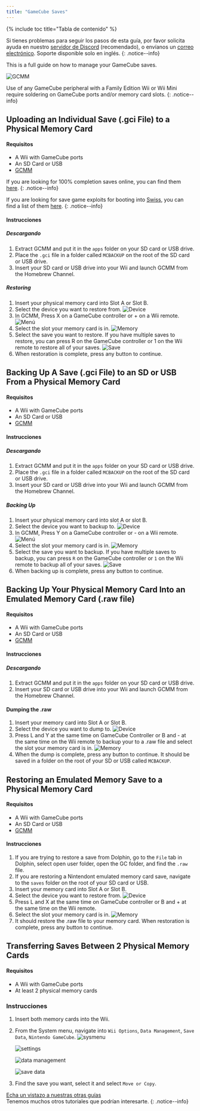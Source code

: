 ```yaml
---
title: "GameCube Saves"
---
```


{% include toc title="Tabla de contenido" %}

Si tienes problemas para seguir los pasos de esta guía, por favor solicita ayuda en nuestro [servidor de Discord](https://discord.gg/rc24) (recomendado), o envíanos un [correo electrónico](mailto:support@riiconnect24.net). Soporte disponible solo en inglés.
{: .notice--info}

This is a full guide on how to manage your GameCube saves.

![GCMM](/images/gcsaves/gcmm.png)

Use of any GameCube peripheral with a Family Edition Wii or Wii Mini require soldering on GameCube ports and/or memory card slots.
{: .notice--info}

## Uploading an Individual Save (.gci File) to a Physical Memory Card

#### Requisitos

- A Wii with GameCube ports
- An SD Card or USB
- [GCMM](https://hbb1.oscwii.org/hbb/gcmm/gcmm.zip)

If you are looking for 100% completion saves online, you can find them [here](https://gamefaqs.gamespot.com/).
{: .notice--info}

If you are looking for save game exploits for booting into [Swiss](https://github.com/emukidid/swiss-gc/releases), you can find a list of them [here](https://www.gc-forever.com/wiki/index.php?title=Booting_homebrew#Game_Save_Exploits).
{: .notice--info}

#### Instrucciones

##### Descargando

1. Extract GCMM and put it in the `apps` folder on your SD card or USB drive.
2. Place the `.gci` file in a folder called `MCBACKUP` on the root of the SD card or USB drive.
3. Insert your SD card or USB drive into your Wii and launch GCMM from the Homebrew Channel.

##### Restoring

1. Insert your physical memory card into Slot A or Slot B.
2. Select the device you want to restore from. ![Device](/images/gcsaves/gcmm-select-device.jpg)
3. In GCMM, Press X on a GameCube controller or + on a Wii remote. ![Menú](/images/gcsaves/gcmm-menu.jpg)
4. Select the slot your memory card is in. ![Memory](/images/gcsaves/gcmm-mem-select.jpg)
5. Select the save you want to restore. If you have multiple saves to restore, you can press R on the GameCube controller or 1 on the Wii remote to restore all of your saves. ![Save](/images/gcsaves/gcmm-select-save.jpg)
6. When restoration is complete, press any button to continue.

## Backing Up A Save (.gci File) to an SD or USB From a Physical Memory Card

#### Requisitos

- A Wii with GameCube ports
- An SD Card or USB
- [GCMM](https://hbb1.oscwii.org/hbb/gcmm/gcmm.zip)

#### Instrucciones

##### Descargando

1. Extract GCMM and put it in the `apps` folder on your SD card or USB drive.
2. Place the `.gci` file in a folder called `MCBACKUP` on the root of the SD card or USB drive.
3. Insert your SD card or USB drive into your Wii and launch GCMM from the Homebrew Channel.

##### Backing Up

1. Insert your physical memory card into slot A or slot B.
2. Select the device you want to backup to. ![Device](/images/gcsaves/gcmm-select-device.jpg)
3. In GCMM, Press Y on a GameCube controller or - on a Wii remote. ![Menú](/images/gcsaves/gcmm-menu.jpg)
4. Select the slot your memory card is in. ![Memory](/images/gcsaves/gcmm-mem-select.jpg)
5. Select the save you want to backup. If you have multiple saves to backup, you can press `R` on the GameCube controller or `1` on the Wii remote to backup all of your saves. ![Save](/images/gcsaves/gcmm-select-save.jpg)
6. When backing up is complete, press any button to continue.

## Backing Up Your Physical Memory Card Into an Emulated Memory Card (.raw file)

#### Requisitos

- A Wii with GameCube ports
- An SD Card or USB
- [GCMM](https://hbb1.oscwii.org/hbb/gcmm/gcmm.zip)

#### Instrucciones

##### Descargando

1. Extract GCMM and put it in the `apps` folder on your SD card or USB drive.
2. Insert your SD card or USB drive into your Wii and launch GCMM from the Homebrew Channel.

#### Dumping the .raw

1. Insert your memory card into Slot A or Slot B.
2. Select the device you want to dump to. ![Device](/images/gcsaves/gcmm-select-device.jpg)
3. Press L and Y at the same time on GameCube Controller or B and - at the same time on the Wii remote to backup your to a .raw file and select the slot your memory card is in. ![Memory](/images/gcsaves/gcmm-mem-select.jpg)
4. When the dump is complete, press any button to continue. It should be saved in a folder on the root of your SD or USB called `MCBACKUP`.

## Restoring an Emulated Memory Save to a Physical Memory Card

#### Requisitos

- A Wii with GameCube ports
- An SD Card or USB
- [GCMM](https://hbb1.oscwii.org/hbb/gcmm/gcmm.zip)

#### Instrucciones

1. If you are trying to restore a save from Dolphin, go to the `File` tab in Dolphin, select open user folder, open the GC folder, and find the `.raw` file.
2. If you are restoring a Nintendont emulated memory card save, navigate to the `saves` folder on the root of your SD card or USB.
3. Insert your memory card into Slot A or Slot B.
4. Select the device you want to restore from. ![Device](/images/gcsaves/gcmm-select-device.jpg)
5. Press L and X at the same time on GameCube controller or B and + at the same time on the Wii remote.
6. Select the slot your memory card is in. ![Memory](/images/gcsaves/gcmm-mem-select.jpg)
7. It should restore the .raw file to your memory card. When restoration is complete, press any button to continue.

## Transferring Saves Between 2 Physical Memory Cards

#### Requisitos

- A Wii with GameCube ports
- At least 2 physical memory cards

### Instrucciones

1. Insert both memory cards into the Wii.
2. From the System menu, navigate into `Wii Options`, `Data Management`, `Save Data`, `Nintendo GameCube`. ![sysmenu](/images/gcsaves/sysmenu.jpg) <br>

   ![settings](/images/gcsaves/settings.jpg) <br>

   ![data management](/images/gcsaves/data-management.jpg) <br>

   ![save data](/images/gcsaves/save-data.jpg)

3. Find the save you want, select it and select `Move or Copy`.

[Echa un vistazo a nuestras otras guías](site-navigation)<br> Tenemos muchos otros tutoriales que podrían interesarte.
{: .notice--info}
